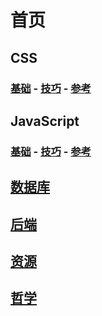 # 首页

## CSS

### [基础](/css/basic/) - [技巧](/css/skill/) - [参考](/css/ref/)

## JavaScript

### [基础](/javascript/basic/) - [技巧](/javascript/skill/) - [参考](/javascript/ref/)

## [数据库](/database/)

## [后端](/back-end/)

## [资源](/resource/)

## [哲学](/philosophy/)